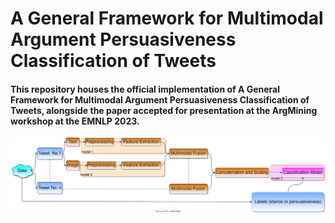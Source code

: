 # A General Framework for Multimodal Argument Persuasiveness Classification of Tweets

#### This repository houses the official implementation of A General Framework for Multimodal Argument Persuasiveness Classification of Tweets, alongside the paper accepted for presentation at the ArgMining workshop at the EMNLP 2023. 

![Framework Design](framework.svg)
